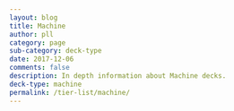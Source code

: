 ```yaml
---
layout: blog
title: Machine
author: pll
category: page
sub-category: deck-type
date: 2017-12-06
comments: false
description: In depth information about Machine decks.
deck-type: machine
permalink: /tier-list/machine/ 
---
```








